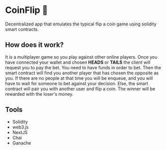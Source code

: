 # CoinFlip 🎲

Decentralized app that emulates the typical flip a coin game using solidity smart contracts.

## How does it work?

It is a multiplayer game so you play against other online players. Once you have connected your wallet and chosen **HEADS** or **TAILS** the client will request you to pay the bet. You need to have funds in order to bet. Then the smart contract will find you another player that has chosen the opposite as you. If there are no people at that time you will be enqueue, and you will have to wait for someone to bet against your decision. Else, the smart contract will pair you with another user and flip a coin. The winner will be rewarded with the loser's money.

## Tools

- Solidity
- web3.js
- NextJS
- Chai
- Ganache
